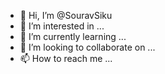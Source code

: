 - 👋 Hi, I’m @SouravSiku
- 👀 I’m interested in ...
- 🌱 I’m currently learning ...
- 💞️ I’m looking to collaborate on ...
- 📫 How to reach me ...

<!---
SouravSiku/SouravSiku is a ✨ special ✨ repository because its `README.md` (this file) appears on your GitHub profile.
You can click the Preview link to take a look at your changes.
--->
